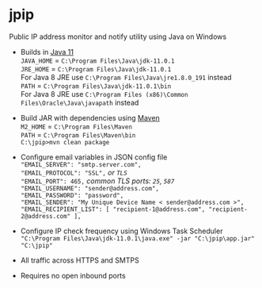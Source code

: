 # jpip
Public IP address monitor and notify utility using Java on Windows

* Builds in [Java 11](http://www.oracle.com/technetwork/java/javase/downloads/index.html)  
  `JAVA_HOME` = `C:\Program Files\Java\jdk-11.0.1`  
  `JRE_HOME` = `C:\Program Files\Java\jdk-11.0.1`  
    For Java 8 JRE use `C:\Program Files\Java\jre1.8.0_191` instead  
  `PATH` = `C:\Program Files\Java\jdk-11.0.1\bin`  
    For Java 8 JRE use `C:\Program Files (x86)\Common Files\Oracle\Java\javapath` instead

* Build JAR with dependencies using [Maven](https://maven.apache.org/)  
  `M2_HOME` = `C:\Program Files\Maven`  
  `PATH` = `C:\Program Files\Maven\bin`  
  `C:\jpip>mvn clean package`

* Configure email variables in JSON config file  
  `"EMAIL_SERVER": "smtp.server.com",`  
  `"EMAIL_PROTOCOL": "SSL",` _or `TLS`_  
  `"EMAIL_PORT": 465,` _common TLS ports: `25`, `587`_  
  `"EMAIL_USERNAME": "sender@address.com",`  
  `"EMAIL_PASSWORD": "password",`  
  `"EMAIL_SENDER": "My Unique Device Name < sender@address.com >",`  
  `"EMAIL_RECIPIENT_LIST": [ "recipient-1@address.com", "recipient-2@address.com" ],`

* Configure IP check frequency using Windows Task Scheduler  
  `"C:\Program Files\Java\jdk-11.0.1\java.exe" -jar "C:\jpip\app.jar" "C:\jpip"`

* All traffic across HTTPS and SMTPS

* Requires no open inbound ports
